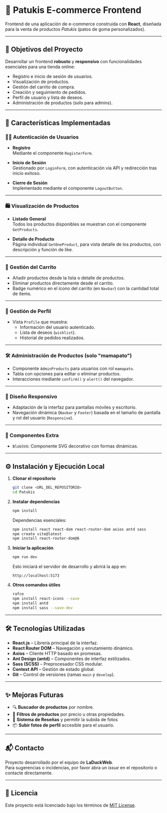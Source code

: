 # 🦆 Patukis E-commerce Frontend

Frontend de una aplicación de e-commerce construida con **React**, diseñada para la venta de productos _Patukis_ (patos de goma personalizados).

---

## 🎯 Objetivos del Proyecto

Desarrollar un frontend **robusto** y **responsivo** con funcionalidades esenciales para una tienda online:

- Registro e inicio de sesión de usuarios.
- Visualización de productos.
- Gestión del carrito de compra.
- Creación y seguimiento de pedidos.
- Perfil de usuario y lista de deseos.
- Administración de productos (solo para admins).

---

## 🚀 Características Implementadas

### 🧑‍💻 Autenticación de Usuarios

- **Registro**  
  Mediante el componente `RegisterForm`.

- **Inicio de Sesión**  
  Gestionado por `LoginForm`, con autenticación vía API y redirección tras inicio exitoso.

- **Cierre de Sesión**  
  Implementado mediante el componente `LogoutButton`.

---

### 🛍️ Visualización de Productos

- **Listado General**  
  Todos los productos disponibles se muestran con el componente `GetProducts`.

- **Detalle de Producto**  
  Página individual `GetOneProduct`, para vista detalle de los productos, con descripción y función de like.

---

### 🛒 Gestión del Carrito

- Añadir productos desde la lista o detalle de productos.
- Eliminar productos directamente desde el carrito.
- Badge numérico en el ícono del carrito (en `Navbar`) con la cantidad total de ítems.

---

### 👤 Gestión de Perfil

- Vista `Profile` que muestra:
  - Información del usuario autenticado.
  - Lista de deseos (`wishlist`).
  - Historial de pedidos realizados.

---

### 🛠️ Administración de Productos (solo "mamapato")

- Componente `AdminProducts` para usuarios con rol `mamapato`.
- Tabla con opciones para editar o eliminar productos.
- Interacciones mediante `confirm()` y `alert()` del navegador.

---

### 📱 Diseño Responsivo

- Adaptación de la interfaz para pantallas móviles y escritorio.
- Navegación dinámica (`Navbar` y `Footer`) basada en el tamaño de pantalla y rol del usuario (`Responsive`).

---

### 💠 Componentes Extra

- `BlobSVG`: Componente SVG decorativo con formas dinámicas.

---

## ⚙️ Instalación y Ejecución Local

1. **Clonar el repositorio**

   ```bash
   git clone <URL_DEL_REPOSITORIO>
   cd Patukis
   ```

2. **Instalar dependencias**

   ```bash
   npm install
   ```

   Dependencias esenciales:

   ```bash
   npm install react react-dom react-router-dom axios antd sass
   npm create vite@latest
   npm install react-router-dom@6
   ```

3. **Iniciar la aplicación**

   ```bash
   npm run dev
   ```

   Esto iniciará el servidor de desarrollo y abrirá la app en:

   ```
   http://localhost:5173
   ```

4. **Otros comandos útiles**
   ```bash
   rafce
   npm install react-icons --save
   npm install antd
   npm install sass --save-dev
   ```

---

## 🛠️ Tecnologías Utilizadas

- **React.js** – Librería principal de la interfaz.
- **React Router DOM** – Navegación y enrutamiento dinámico.
- **Axios** – Cliente HTTP basado en promesas.
- **Ant Design (antd)** – Componentes de interfaz estilizados.
- **Sass (SCSS)** – Preprocesador CSS modular.
- **Context API** – Gestión de estado global.
- **Git** – Control de versiones (ramas `main` y `develop`).

---

## ✨ Mejoras Futuras

- 🔍 **Buscador de productos** por nombre.
- 🧩 **Filtros de productos** por precio u otras propiedades.
- 📝 **Sistema de Reseñas** y permitir la subida de fotos
- 📦 **Subir fotos de perfil** accesible para el usuario.

---

## 📬 Contacto

Proyecto desarrollado por el equipo de **LaDuckWeb**.  
Para sugerencias o incidencias, por favor abra un _issue_ en el repositorio o contacte directamente.

---

## 📄 Licencia

Este proyecto está licenciado bajo los términos de [MIT License](LICENSE).
